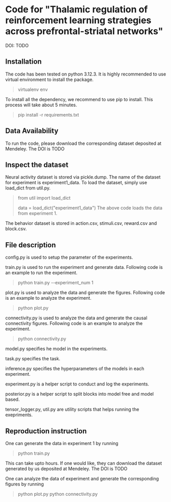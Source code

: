 # Code for "Thalamic regulation of reinforcement learning strategies across prefrontal-striatal networks"
DOI: TODO

## Installation
The code has been tested on python 3.12.3. It is highly recommended to use virtual environment to install the package. 
> virtualenv env

To install all the dependency, we recommend to use pip to install. This process will take about 5 minutes.
>pip install -r requirements.txt

## Data Availability
To run the code, please download the corresponding dataset deposited at Mendeley. The DOI is TODO

## Inspect the dataset
Neural activity dataset is stored via pickle.dump. The name of the dataset for experiment is experiment1_data. To load the dataset, simply use load_dict from util.py.
>from util import load_dict
>
>data = load_dict("experiment1_data")
The above code loads the data from experiment 1.

The behavior dataset is stored in action.csv, stimuli.csv, reward.csv and block.csv. 

## File description
config.py is used to setup the parameter of the experiments.

train.py is used to run the experiment and generate data. Following code is an example to run the experiment.
> python train.py --experiment_num 1

plot.py is used to analyze the data and generate the figures. Following code is an example to analyze the experiment.
>python plot.py 

connectivity.py is used to analyze the data and generate the causal connectivity figures. Following code is an example to analyze the experiment.
>python connectivity.py 

model.py specifies he model in the experiments. 

task.py specifies the task.

inference.py specifies the hyperparameters of the models in each experiment. 

experiment.py is a helper script to conduct and log the experiments. 

posterior.py is a helper script to split blocks into model free and model based.

tensor_logger.py, util.py are utility scripts that helps running the exepriments.

## Reproduction instruction
One can generate the data in experiment 1 by running
>python train.py

This can take upto hours. If one would like, they can download the dataset generated by us deposited at Mendeley. The DOI is TODO

One can analyze the data of experiment and generate the corresponding figures by running
>python plot.py 
>python connectivity.py